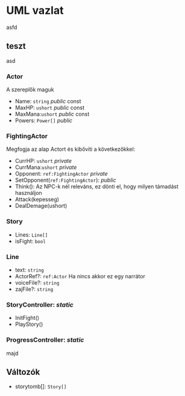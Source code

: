 # UML vazlat

asfd

## teszt

asd

### Actor

A szereplők maguk

- Name: `string` *public* const
- MaxHP: `ushort` *public* const
- MaxMana:`ushort` *public* const
- Powers: `Power[]` *public*

### FightingActor

Megfogja az alap Actort és kibővíti a következőkkel:

- CurrHP: `ushort` *private*
- CurrMana:`ushort` *private*
- Opponent: `ref:FightingActor` *private*
- SetOpponent(`ref:FightingActor`): *public*
- Think(): Az NPC-k nél releváns, ez dönti el, hogy milyen támadást használjon
- Attack(kepesseg)
- DealDemage(ushort)

### Story

- Lines: `Line[]`
- isFight: `bool`

### Line

- text: `string`
- ActorRef?: `ref:Actor` Ha nincs akkor ez egy narrátor
- voiceFile?: `string`
- zajFile?: `string`

### StoryController: *static*

- InitFight()
- PlayStory()

### ProgressController: *static*

majd

## Változók

- storytomb[]: `Story[]`
